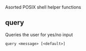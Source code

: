 
Asorted POSIX shell helper functions

## query

Queries the user for yes/no input

    query <message> [<default>]
